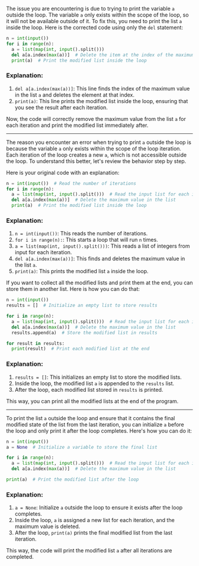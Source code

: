 The issue you are encountering is due to trying to print the variable `a` outside the loop. The variable `a` only exists within the scope of the loop, so it will not be available outside of it. To fix this, you need to print the list `a` inside the loop. Here is the corrected code using only the `del` statement:

```python
n = int(input())
for i in range(n):
  a = list(map(int, input().split()))
  del a[a.index(max(a))]  # Delete the item at the index of the maximum value
  print(a)  # Print the modified list inside the loop
```

### Explanation:
1. `del a[a.index(max(a))]`: This line finds the index of the maximum value in the list `a` and deletes the element at that index.
2. `print(a)`: This line prints the modified list inside the loop, ensuring that you see the result after each iteration.

Now, the code will correctly remove the maximum value from the list `a` for each iteration and print the modified list immediately after.


--------





The reason you encounter an error when trying to print `a` outside the loop is because the variable `a` only exists within the scope of the loop iteration. Each iteration of the loop creates a new `a`, which is not accessible outside the loop. To understand this better, let's review the behavior step by step.

Here is your original code with an explanation:

```python
n = int(input())  # Read the number of iterations
for i in range(n):
  a = list(map(int, input().split()))  # Read the input list for each iteration
  del a[a.index(max(a))]  # Delete the maximum value in the list
  print(a)  # Print the modified list inside the loop
```

### Explanation:
1. `n = int(input())`: This reads the number of iterations.
2. `for i in range(n):`: This starts a loop that will run `n` times.
3. `a = list(map(int, input().split()))`: This reads a list of integers from input for each iteration.
4. `del a[a.index(max(a))]`: This finds and deletes the maximum value in the list `a`.
5. `print(a)`: This prints the modified list `a` inside the loop.

If you want to collect all the modified lists and print them at the end, you can store them in another list. Here is how you can do that:

```python
n = int(input())
results = []  # Initialize an empty list to store results

for i in range(n):
  a = list(map(int, input().split()))  # Read the input list for each iteration
  del a[a.index(max(a))]  # Delete the maximum value in the list
  results.append(a)  # Store the modified list in results

for result in results:
  print(result)  # Print each modified list at the end
```

### Explanation:
1. `results = []`: This initializes an empty list to store the modified lists.
2. Inside the loop, the modified list `a` is appended to the `results` list.
3. After the loop, each modified list stored in `results` is printed.

This way, you can print all the modified lists at the end of the program.




--------







To print the list `a` outside the loop and ensure that it contains the final modified state of the list from the last iteration, you can initialize `a` before the loop and only print it after the loop completes. Here's how you can do it:

```python
n = int(input())
a = None  # Initialize a variable to store the final list

for i in range(n):
  a = list(map(int, input().split()))  # Read the input list for each iteration
  del a[a.index(max(a))]  # Delete the maximum value in the list

print(a)  # Print the modified list after the loop
```

### Explanation:
1. `a = None`: Initialize `a` outside the loop to ensure it exists after the loop completes.
2. Inside the loop, `a` is assigned a new list for each iteration, and the maximum value is deleted.
3. After the loop, `print(a)` prints the final modified list from the last iteration.

This way, the code will print the modified list `a` after all iterations are completed.
